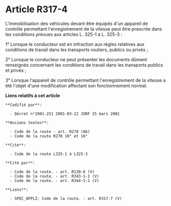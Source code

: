 # Article R317-4

L'immobilisation des véhicules devant être équipés d'un appareil de contrôle permettant l'enregistrement de la vitesse peut
être prescrite dans les conditions prévues aux articles L. 325-1 à L. 325-3 :

1° Lorsque le conducteur est en infraction aux règles relatives aux conditions de travail dans les transports routiers,
publics ou privés ;

2° Lorsque le conducteur ne peut présenter les documents dûment renseignés concernant les conditions de travail dans les
transports publics et privés ;

3° Lorsque l'appareil de contrôle permettant l'enregistrement de la vitesse a été l'objet d'une modification affectant son
fonctionnement normal.

**Liens relatifs à cet article**

	**Codifié par**:

	  - Décret n°2001-251 2001-03-22 JORF 25 mars 2001

	**Anciens textes**:

	  - Code de la route - art. R278 (Ab)
	  - Code de la route R278 10° et 16°

	**Cite**:

	  - Code de la route L325-1 à L325-3

	**Cité par**:

	  - Code de la route. - art. R130-6 (V)
	  - Code de la route. - art. R343-1-1 (V)
	  - Code de la route. - art. R344-1-1 (V)

	**Liens**:

	  - SPEC_APPLI: Code de la route. - art. R317-7 (V)
